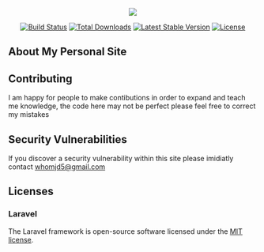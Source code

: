 <p align="center"><img src="https://laravel.com/assets/img/components/logo-laravel.svg"></p>

<p align="center">
<a href="https://travis-ci.org/laravel/framework"><img src="https://travis-ci.org/laravel/framework.svg" alt="Build Status"></a>
<a href="https://packagist.org/packages/laravel/framework"><img src="https://poser.pugx.org/laravel/framework/d/total.svg" alt="Total Downloads"></a>
<a href="https://packagist.org/packages/laravel/framework"><img src="https://poser.pugx.org/laravel/framework/v/stable.svg" alt="Latest Stable Version"></a>
<a href="https://packagist.org/packages/laravel/framework"><img src="https://poser.pugx.org/laravel/framework/license.svg" alt="License"></a>
</p>

## About My Personal Site


## Contributing

I am happy for people to make contibutions in order to expand and teach me knowledge, the code here may not be perfect please feel free to correct my mistakes

## Security Vulnerabilities

If you discover a security vulnerability within this site please imidiatly contact [whomjd5@gmail.com](mailto:whomjd5@gmail.com)

## Licenses

### Laravel
The Laravel framework is open-source software licensed under the [MIT license](https://opensource.org/licenses/MIT).
